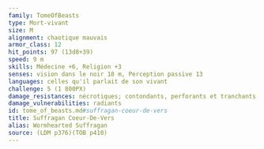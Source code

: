 ```yaml
---
family: TomeOfBeasts
type: Mort-vivant
size: M
alignment: chaotique mauvais
armor_class: 12
hit_points: 97 (13d8+39)
speed: 9 m
skills: Médecine +6, Religion +3
senses: vision dans le noir 18 m, Perception passive 13
languages: celles qu'il parlait de son vivant
challenge: 5 (1 800PX)
damage_resistances: nécrotiques; contondants, perforants et tranchants issus d'armes non magiques
damage_vulnerabilities: radiants
id: tome_of_beasts.md#suffragan-coeur-de-vers
title: Suffragan Coeur-De-Vers
alias: Wormhearted Suffragan
source: (LDM p376)(TOB p410)
---
```


